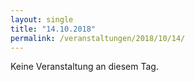```yaml
---
layout: single
title: "14.10.2018"
permalink: /veranstaltungen/2018/10/14/
---
```


Keine Veranstaltung an diesem Tag.

